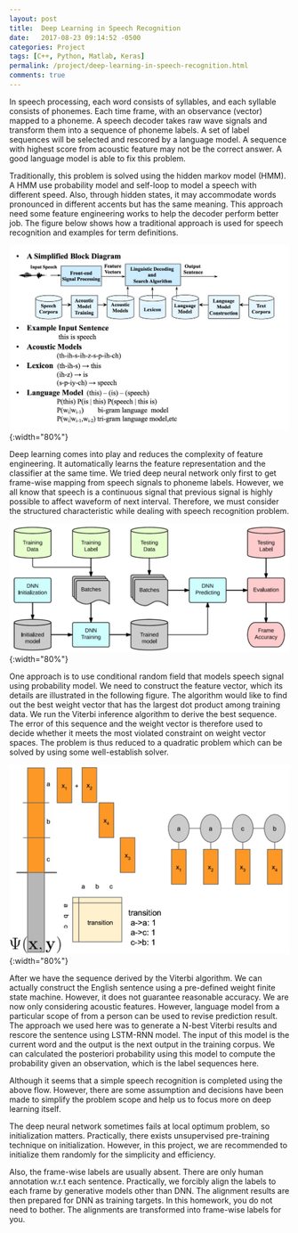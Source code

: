 ```yaml
---
layout: post
title:  Deep Learning in Speech Recognition
date:   2017-08-23 09:14:52 -0500
categories: Project
tags: [C++, Python, Matlab, Keras]
permalink: /project/deep-learning-in-speech-recognition.html
comments: true
---
```


In speech processing, each word consists of syllables, and each syllable
consists of phonemes. Each time frame, with an observance (vector) mapped
to a phoneme. A speech decoder takes raw wave signals and transform them
into a sequence of phoneme labels. A set of label sequences will be selected
and rescored by a language model. A sequence with highest score from acoustic
feature may not be the correct answer. A good language model is able to fix
this problem.


Traditionally, this problem is solved using the hidden markov model (HMM).
A HMM use probability model and self-loop to model a speech with different
speed. Also, through hidden states, it may accommodate words pronounced in
different accents but has the same meaning. This approach need some feature
engineering works to help the decoder perform better job. The figure below
shows how a traditional approach is used for speech recognition and examples
for term definitions.


![tradition hmm][deepspeech-tradition-approach]{:width="80%"}


Deep learning comes into play and reduces the complexity of feature engineering.
It automatically learns the feature representation and the classifier at the
same time. We tried deep neural network only first to get frame-wise mapping
from speech signals to phoneme labels. However, we all know that speech is a
continuous signal that previous signal is highly possible to affect waveform
of next interval. Therefore, we must consider the structured characteristic
while dealing with speech recognition problem.


![feature extraction][deepspeech-dnn-extraction]{:width="80%"}


One approach is to use conditional random field that models speech signal using
probability model. We need to construct the feature vector, which its details
are illustrated in the following figure. The algorithm would like to find out
the best weight vector that has the largest dot product among training data.
We run the Viterbi inference algorithm to derive the best sequence. The error of
this sequence and the weight vector is therefore used to decide whether it meets
the most violated constraint on weight vector spaces. The problem is thus reduced
to a quadratic problem which can be solved by using some well-establish solver.


![structued svm][deepspeech-structured-svm]{:width="80%"}


After we have the sequence derived by the Viterbi algorithm. We can actually
construct the English sentence using a pre-defined weight finite state machine.
However, it does not guarantee reasonable accuracy. We are now only considering
acoustic features. However, language model from a particular scope of from a
person can be used to revise prediction result. The approach we used here was to
generate a N-best Viterbi results and rescore the sentence using LSTM-RNN model.
The input of this model is the current word and the output is the next output in
the training corpus. We can calculated the posteriori probability using this model
to compute the probability given an observation, which is the label sequences here.



Although it seems that a simple speech recognition is completed using the above
flow. However, there are some assumption and decisions have been made to simplify
the problem scope and help us to focus more on deep learning itself.


The deep neural network sometimes fails at local optimum problem, so
initialization matters. Practically, there exists unsupervised pre-training
technique on initialization. However, in this project, we are recommended to
initialize them randomly for
the simplicity and efficiency. 


Also, the frame-wise labels are usually absent. There are only human annotation
w.r.t each sentence. Practically, we forcibly align the labels to each frame
by generative models other than DNN. The alignment results are then prepared
for DNN as training targets. In this homework, you do not need to bother.
The alignments are transformed into frame-wise labels for you.

[deepspeech-dnn-extraction]: /assets/images/deepspeech-dnn-extraction.jpg#center
[deepspeech-tradition-approach]: /assets/images/deepspeech-tradition-approach.jpg#center
[deepspeech-structured-svm]: /assets/images/deepspeech-structured-svm.jpg#center
